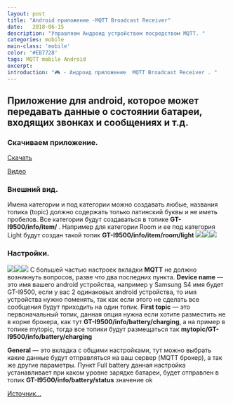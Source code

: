 ```yaml
---
layout: post
title: "Android приложение -MQTT Broadcast Receiver"
date:   2018-06-15
description: "Управляем Андроид устройством посредством MQTT. "
categories: mobile
main-class: 'mobile'
color: '#EB7728'
tags: MQTT mobile Android
excerpt:
introduction: "🎮 - Андроид приложение  MQTT Broadcast Receiver . "
---
```


## Приложение для android, которое может передавать данные о состоянии батареи, входящих звонках и сообщениях и т.д. 
### Скачиваем приложение.
[Скачать][2]

[Видео][1]
### Внешний вид.
Имена категории и под категории можно создавать любые, названия топика (topic) должно содержать только латинский буквы и не иметь пробелов. Все категории будут создаваться в топике **GT-I9500/info/item/** .  Например для категории Room и ее под категория Light будут создан такой топик  **GT-I9500/info/item/room/light**
![][3]![][4]![][5]
### Настройки.
![][6]![][7]![][8]
С большей частью настроек вкладки **MQTT** не должно возникнуть вопросов, разве что два последних пункта. **Device name** — это имя вашего android устройства, например у Samsung S4 имя будет GT-I9500, если у вас 2 одинаковых android устройства, то имя устройства нужно поменять, так как если этого не сделать все сообщения будут приходить на один топик. **First topic** — это первоначальный топик, данная опция нужна если хотите разместить не в корне брокера, как тут **GT-I9500/info/battery/charging**, а на пример в топике mytopic, тогда все топики будут размещаться так **mytopic/GT-I9500/info/battery/charging**

**General** — это вкладка с общими настройками, тут можно выбрать какие данные будут отправляться на ваш сервер (MQTT брокер), а так же другие параметры. Пункт Full battery данная настройка устанавливает при каком уровне зарядке батареи, будет отправлен в топик **GT-I9500/info/battery/status** значение ok

[Источник...][9]



[1]: https://www.youtube.com/watch?v=VtKbiyyVZks
[2]: https://github.com/bondrogeen/CLAW_light/raw/master/app/release/app-release.apk
[3]: https://codedevice.ru/wp-content/uploads/2018/06/Screenshot_app_menu.jpg
[4]: https://codedevice.ru/wp-content/uploads/2018/06/Screenshot_app.jpg
[5]: https://codedevice.ru/wp-content/uploads/2018/06/Screenshot_app_item.jpg
[6]: https://codedevice.ru/wp-content/uploads/2018/06/Settings.jpg
[7]: https://codedevice.ru/wp-content/uploads/2018/06/MQTT_settings.jpg
[8]: https://codedevice.ru/wp-content/uploads/2018/06/General_settings.jpg
[9]: https://codedevice.ru/archives/913



